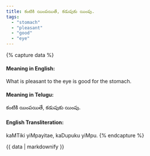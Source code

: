 ```yaml
---
title: కంటికి యింపయితే, కడుపుకు యింపు.
tags:
  - "stomach"
  - "pleasant"
  - "good"
  - "eye"
---
```


{% capture data %}
#### Meaning in English:
What is pleasant to the eye is good for the stomach.

#### Meaning in Telugu:
కంటికి యింపయితే, కడుపుకు యింపు.

#### English Transliteration:
kaMTiki yiMpayitae, kaDupuku yiMpu.
{% endcapture %}

{{ data | markdownify }}

